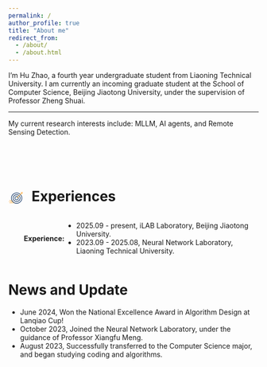 ```yaml
---
permalink: /
author_profile: true
title: "About me"
redirect_from: 
  - /about/
  - /about.html
---
```


I’m Hu Zhao, a fourth year undergraduate student from Liaoning Technical University. I am currently an incoming graduate student at the School of Computer Science, Beijing Jiaotong University, under the supervision of Professor Zheng Shuai. 
****
My current research interests include: MLLM, AI agents, and Remote Sensing Detection.

<br><br><br>

<!-- Generator: Adobe Illustrator 24.1.0, SVG Export Plug-In . SVG Version: 6.00 Build 0)  -->
<svg class="experience-img" xmlns="http://www.w3.org/2000/svg" xmlns:xlink="http://www.w3.org/1999/xlink" x="0px" y="0px"
     viewBox="0 0 512 512" style="enable-background:new 0 0 512 512;" xml:space="preserve">
    <g id="_x31_0_x2C__target_x2C__goal_x2C__focus_x2C__aim_x2C__success">
        <g>
            <path id="XMLID_368_" style="fill:#FFB24D;" d="M35.999,396.001h-10c-5.523,0-10-4.478-10-10s4.477-10,10-10h10
            c5.523,0,10,4.478,10,10S41.522,396.001,35.999,396.001z"/>
            <path id="XMLID_372_" style="fill:#FFB24D;" d="M151.839,396.001h-75.84c-5.523,0-10-4.478-10-10s4.477-10,10-10h75.84
            c5.523,0,10,4.478,10,10S157.362,396.001,151.839,396.001z"/>
            <path id="XMLID_374_" style="fill:#FFB24D;" d="M124.719,356.001h-78.72c-5.523,0-10-4.478-10-10s4.477-10,10-10h78.72
            c5.523,0,10,4.478,10,10S130.242,356.001,124.719,356.001z"/>
            <path id="XMLID_376_" style="fill:#FFB24D;" d="M203.459,436.001H45.999c-5.523,0-10-4.478-10-10s4.477-10,10-10h157.46
            c5.523,0,10,4.478,10,10S208.982,436.001,203.459,436.001z"/>
            <path id="XMLID_380_" style="fill:#153866;" d="M285.999,456.001c-104.766,0-190-85.233-190-190c0-104.766,85.234-190,190-190
            s190,85.234,190,190C475.999,370.767,390.766,456.001,285.999,456.001z M285.999,96.001c-93.738,0-170,76.262-170,170
            s76.262,170,170,170s170-76.262,170-170S379.738,96.001,285.999,96.001z"/>
            <path id="XMLID_388_" style="fill:#153866;" d="M285.999,396.001c-71.682,0-130-58.317-130-130c0-71.682,58.318-130,130-130
            s130,58.318,130,130C415.999,337.683,357.682,396.001,285.999,396.001z M285.999,156.001c-60.654,0-110,49.346-110,110
            s49.346,110,110,110s110-49.346,110-110S346.654,156.001,285.999,156.001z"/>
            <path id="XMLID_391_" style="fill:#153866;" d="M285.999,336.001c-38.598,0-70-31.402-70-70s31.402-70,70-70s70,31.402,70,70
            S324.598,336.001,285.999,336.001z M285.999,216.001c-27.57,0-50,22.43-50,50s22.43,50,50,50s50-22.43,50-50
            S313.57,216.001,285.999,216.001z"/>
            <path id="XMLID_394_" style="fill:#FFB24D;" d="M484.585,115.9l-35-5c-4.4-0.628-7.857-4.085-8.485-8.485l-5-35
            c-0.781-5.467,3.018-10.533,8.485-11.313c5.468-0.781,10.533,3.018,11.313,8.485l3.939,27.575l27.575,3.939
            c5.467,0.781,9.267,5.846,8.485,11.313C495.115,112.904,490.026,116.681,484.585,115.9z"/>
            <path id="XMLID_395_" style="fill:#FFB24D;" d="M278.928,273.072c-3.905-3.905-3.905-10.237,0-14.143l200-200
            c3.905-3.904,10.237-3.904,14.143,0c3.905,3.905,3.905,10.237,0,14.143l-200,200C289.164,276.977,282.834,276.976,278.928,273.072
            z"/>
        </g>
    </g>
</svg> 
Experiences
======
<div class="experience-container">
    <div class="experience-img">
        <!-- SVG 图像部分已放置于此 -->
    </div>
    <p>
        <strong>Experience:</strong>
        <ul>
            <li>2025.09 - present, iLAB Laboratory, Beijing Jiaotong University.</li>
            <li>2023.09 - 2025.08, Neural Network Laboratory, Liaoning Technical University.</li>
        </ul>
    </p>
</div>

News and Update
======
- June 2024, Won the National Excellence Award in Algorithm Design at Lanqiao Cup!
- October 2023, Joined the Neural Network Laboratory, under the guidance of Professor Xiangfu Meng.
- August 2023, Successfully transferred to the Computer Science major, and began studying coding and algorithms.

<style>
    /* CSS 样式直接写在这里 */
    .experience-img {
        width: 30px;  /* 设置宽度 */
        height: 30px; /* 设置高度 */
        vertical-align: middle;  /* 保证图片和文本对齐 */
        margin-right: 10px; /* 控制图片与文字之间的距离 */
    }

    .experience-container {
        display: flex;
        align-items: center; /* 保证图片和文本垂直居中对齐 */
    }
</style>
